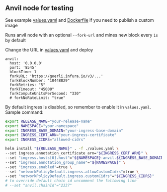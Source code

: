 ## Anvil node for testing
See example [values.yaml](values.yaml) and [Dockerfile](Dockerfile) if you need to publish a custom image

Runs anvil node with an optional `--fork-url` and mines new block every `1s` by default

Change the URL in [values.yaml](values.yaml) and deploy

```
anvil:
  host: '0.0.0.0'
  port: '8545'
  blockTime: 1
  forkURL: 'https://goerli.infura.io/v3/...'
  forkBlockNumber: "10448829"
  forkRetries: "5"
  forkTimeout: "45000"
  forkComputeUnitsPerSecond: "330"
  # forkNoRateLimit: "true"
```

By default ingress is disabled, so remember to enable it in `values.yaml`.
Sample command:
```bash
export RELEASE_NAME="your-release-name"
export NAMESPACE="your-namespace"
export INGRESS_BASE_DOMAIN="your-ingress-base-domain"
export INGRESS_CERT_ARN="your-ingress-certificate"
export INGRESS_CIDRS="allowed-cidrs"

helm install "${RELEASE_NAME}" . -f ./values.yaml \
--set ingress.annotation_certificate_arn="${INGRESS_CERT_ARN}" \
--set "ingress.hosts[0].host"="${NAMESPACE}-anvil.${INGRESS_BASE_DOMAIN}" \
--set "ingress.annotation_group_name"="${NAMESPACE}" \
--set "ingress.enabled"=true \
--set "networkPolicyDefault.ingress.allowCustomCidrs"=true \
--set "networkPolicyDefault.ingress.customCidrs"="${INGRESS_CIDRS}"
# to override default chain id uncomment the following line
# --set "anvil.chainId"="2337"
```
